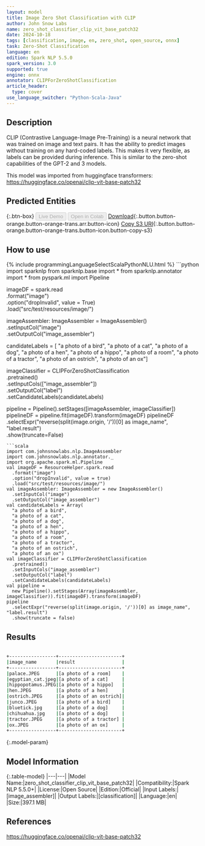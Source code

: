 ```yaml
---
layout: model
title: Image Zero Shot Classification with CLIP
author: John Snow Labs
name: zero_shot_classifier_clip_vit_base_patch32
date: 2024-10-18
tags: [classification, image, en, zero_shot, open_source, onnx]
task: Zero-Shot Classification
language: en
edition: Spark NLP 5.5.0
spark_version: 3.0
supported: true
engine: onnx
annotator: CLIPForZeroShotClassification
article_header:
  type: cover
use_language_switcher: "Python-Scala-Java"
---
```


## Description

CLIP (Contrastive Language-Image Pre-Training) is a neural network that was trained on image
and text pairs. It has the ability to predict images without training on any hard-coded
labels. This makes it very flexible, as labels can be provided during inference. This is
similar to the zero-shot capabilities of the GPT-2 and 3 models.

This model was imported from huggingface transformers:
https://huggingface.co/openai/clip-vit-base-patch32

## Predicted Entities



{:.btn-box}
<button class="button button-orange" disabled>Live Demo</button>
<button class="button button-orange" disabled>Open in Colab</button>
[Download](https://s3.amazonaws.com/auxdata.johnsnowlabs.com/public/models/zero_shot_classifier_clip_vit_base_patch32_en_5.5.0_3.0_1729258523690.zip){:.button.button-orange.button-orange-trans.arr.button-icon}
[Copy S3 URI](s3://auxdata.johnsnowlabs.com/public/models/zero_shot_classifier_clip_vit_base_patch32_en_5.5.0_3.0_1729258523690.zip){:.button.button-orange.button-orange-trans.button-icon.button-copy-s3}

## How to use



<div class="tabs-box" markdown="1">
{% include programmingLanguageSelectScalaPythonNLU.html %}
```python
import sparknlp
from sparknlp.base import *
from sparknlp.annotator import *
from pyspark.ml import Pipeline

imageDF = spark.read \
    .format("image") \
    .option("dropInvalid", value = True) \
    .load("src/test/resources/image/")

imageAssembler: ImageAssembler = ImageAssembler() \
    .setInputCol("image") \
    .setOutputCol("image_assembler")

candidateLabels = [
    "a photo of a bird",
    "a photo of a cat",
    "a photo of a dog",
    "a photo of a hen",
    "a photo of a hippo",
    "a photo of a room",
    "a photo of a tractor",
    "a photo of an ostrich",
    "a photo of an ox"]

imageClassifier = CLIPForZeroShotClassification \
    .pretrained() \
    .setInputCols(["image_assembler"]) \
    .setOutputCol("label") \
    .setCandidateLabels(candidateLabels)

pipeline = Pipeline().setStages([imageAssembler, imageClassifier])
pipelineDF = pipeline.fit(imageDF).transform(imageDF)
pipelineDF \
  .selectExpr("reverse(split(image.origin, '/'))[0] as image_name", "label.result") \
  .show(truncate=False)
```
```scala
import com.johnsnowlabs.nlp.ImageAssembler
import com.johnsnowlabs.nlp.annotator._
import org.apache.spark.ml.Pipeline
val imageDF = ResourceHelper.spark.read
  .format("image")
  .option("dropInvalid", value = true)
  .load("src/test/resources/image/")
val imageAssembler: ImageAssembler = new ImageAssembler()
  .setInputCol("image")
  .setOutputCol("image_assembler")
val candidateLabels = Array(
  "a photo of a bird",
  "a photo of a cat",
  "a photo of a dog",
  "a photo of a hen",
  "a photo of a hippo",
  "a photo of a room",
  "a photo of a tractor",
  "a photo of an ostrich",
  "a photo of an ox")
val imageClassifier = CLIPForZeroShotClassification
  .pretrained()
  .setInputCols("image_assembler")
  .setOutputCol("label")
  .setCandidateLabels(candidateLabels)
val pipeline =
  new Pipeline().setStages(Array(imageAssembler, imageClassifier)).fit(imageDF).transform(imageDF)
pipeline
  .selectExpr("reverse(split(image.origin, '/'))[0] as image_name", "label.result")
  .show(truncate = false)
```
</div>

## Results

```bash

+-----------------+-----------------------+
|image_name       |result                 |
+-----------------+-----------------------+
|palace.JPEG      |[a photo of a room]    |
|egyptian_cat.jpeg|[a photo of a cat]     |
|hippopotamus.JPEG|[a photo of a hippo]   |
|hen.JPEG         |[a photo of a hen]     |
|ostrich.JPEG     |[a photo of an ostrich]|
|junco.JPEG       |[a photo of a bird]    |
|bluetick.jpg     |[a photo of a dog]     |
|chihuahua.jpg    |[a photo of a dog]     |
|tractor.JPEG     |[a photo of a tractor] |
|ox.JPEG          |[a photo of an ox]     |
+-----------------+-----------------------+
```

{:.model-param}
## Model Information

{:.table-model}
|---|---|
|Model Name:|zero_shot_classifier_clip_vit_base_patch32|
|Compatibility:|Spark NLP 5.5.0+|
|License:|Open Source|
|Edition:|Official|
|Input Labels:|[image_assembler]|
|Output Labels:|[classification]|
|Language:|en|
|Size:|397.1 MB|

## References

https://huggingface.co/openai/clip-vit-base-patch32